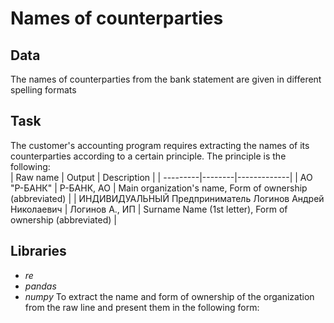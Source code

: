 # Names of counterparties
## Data
The names of counterparties from the bank statement are given in different spelling formats
## Task
The customer's accounting program requires extracting the names of its counterparties according to a certain principle. The principle is the following:  
| Raw name | Output | Description |
| ---------|--------|-------------|
| АО "Р-БАНК" | Р-БАНК, АО | Main organization's name, Form of ownership (abbreviated) |
| ИНДИВИДУАЛЬНЫЙ Предприниматель Логинов Андрей Николаевич | Логинов А., ИП | Surname Name (1st letter), Form of ownership (abbreviated) |
## Libraries
* *re*
* *pandas*
* *numpy*
To extract the name and form of ownership of the organization from the raw line and present them in the following form:
